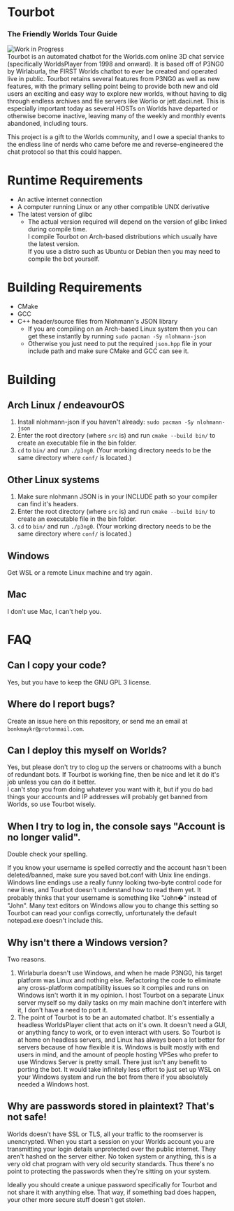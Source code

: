 # Tourbot
### The Friendly Worlds Tour Guide
![Work in Progress](https://files.worlio.com/users/bonkmaykr/http/git/embed/pngtree-work-in-progress-png-image_6173846.png)  
Tourbot is an automated chatbot for the Worlds.com online 3D chat service (specifically WorldsPlayer from 1998 and onward). It is based off of P3NG0 by Wirlaburla, the FIRST Worlds chatbot to ever be created and operated live in public. Tourbot retains several features from P3NG0 as well as new features, with the primary selling point being to provide both new and old users an exciting and easy way to explore new worlds, without having to dig through endless archives and file servers like Worlio or jett.dacii.net. This is especially important today as several HOSTs on Worlds have departed or otherwise become inactive, leaving many of the weekly and monthly events abandoned, including tours.  
  
This project is a gift to the Worlds community, and I owe a special thanks to the endless line of nerds who came before me and reverse-engineered the chat protocol so that this could happen.

# Runtime Requirements
- An active internet connection
- A computer running Linux or any other compatible UNIX derivative
- The latest version of glibc
    - The actual version required will depend on the version of glibc linked during compile time.  
    I compile Tourbot on Arch-based distributions which usually have the latest version.  
    If you use a distro such as Ubuntu or Debian then you may need to compile the bot yourself.

# Building Requirements
- CMake
- GCC
- C++ header/source files from Nlohmann's JSON library
    - If you are compiling on an Arch-based Linux system then you can get these instantly by running `sudo pacman -Sy nlohmann-json`
    - Otherwise you just need to put the required `json.hpp` file in your include path and make sure CMake and GCC can see it.

# Building
## Arch Linux / endeavourOS
1. Install nlohmann-json if you haven't already: `sudo pacman -Sy nlohmann-json`
2. Enter the root directory (where `src` is) and run `cmake --build bin/` to create an executable file in the bin folder.
3. `cd` to `bin/` and run `./p3ng0`. (Your working directory needs to be the same directory where `conf/` is located.)

## Other Linux systems
1. Make sure nlohmann JSON is in your INCLUDE path so your compiler can find it's headers.
2. Enter the root directory (where `src` is) and run `cmake --build bin/` to create an executable file in the bin folder.
3. `cd` to `bin/` and run `./p3ng0`. (Your working directory needs to be the same directory where `conf/` is located.)

## Windows
Get WSL or a remote Linux machine and try again.

## Mac
I don't use Mac, I can't help you.

# FAQ
## Can I copy your code?
Yes, but you have to keep the GNU GPL 3 license.
## Where do I report bugs?
Create an issue here on this repository, or send me an email at `bonkmaykr@protonmail.com`.
## Can I deploy this myself on Worlds?
Yes, but please don't try to clog up the servers or chatrooms with a bunch of redundant bots. If Tourbot is working fine, then be nice and let it do it's job unless you can do it better.  
I can't stop you from doing whatever you want with it, but if you do bad things your accounts and IP addresses will probably get banned from Worlds, so use Tourbot wisely.
## When I try to log in, the console says "Account is no longer valid".
Double check your spelling.  
  
If you know your username is spelled correctly and the account hasn't been deleted/banned, make sure you saved bot.conf with Unix line endings. Windows line endings use a really funny looking two-byte control code for new lines, and Tourbot doesn't understand how to read them yet. It probably thinks that your username is something like "John�" instead of "John". Many text editors on Windows allow you to change this setting so Tourbot can read your configs correctly, unfortunately the default notepad.exe doesn't include this.
## Why isn't there a Windows version?
Two reasons.
1. Wirlaburla doesn't use Windows, and when he made P3NG0, his target platform was Linux and nothing else. Refactoring the code to eliminate any cross-platform compatibility issues so it compiles and runs on Windows isn't worth it in my opinion. I host Tourbot on a separate Linux server myself so my daily tasks on my main machine don't interfere with it, I don't have a need to port it.
2. The point of Tourbot is to be an automated chatbot. It's essentially a headless WorldsPlayer client that acts on it's own. It doesn't need a GUI, or anything fancy to work, or to even interact with users. So Tourbot is at home on headless servers, and Linux has always been a lot better for servers because of how flexible it is. Windows is built mostly with end users in mind, and the amount of people hosting VPSes who prefer to use Windows Server is pretty small. There just isn't any benefit to porting the bot. It would take infinitely less effort to just set up WSL on your Windows system and run the bot from there if you absolutely needed a Windows host.
## Why are passwords stored in plaintext? That's not safe!
Worlds doesn't have SSL or TLS, all your traffic to the roomserver is unencrypted. When you start a session on your Worlds account you are transmitting your login details unprotected over the public internet. They aren't hashed on the server either. No token system or anything, this is a very old chat program with very old security standards. Thus there's no point to protecting the passwords when they're sitting on your system.  
  
Ideally you should create a unique password specifically for Tourbot and not share it with anything else. That way, if something bad does happen, your other more secure stuff doesn't get stolen.